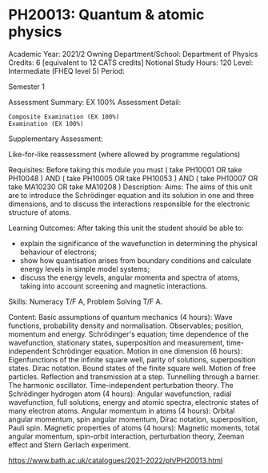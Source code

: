 # PH20013: Quantum & atomic physics

Academic Year:		2021/2
Owning Department/School:		Department of Physics
Credits:		6 [equivalent to 12 CATS credits]
Notional Study Hours:		120
Level:		Intermediate (FHEQ level 5)
Period:	

Semester 1

Assessment Summary:		EX 100%
Assessment Detail:	

    Composite Examination (EX 100%)
    Examination (EX 100%)

Supplementary Assessment:	

Like-for-like reassessment (where allowed by programme regulations)

Requisites:	Before taking this module you must ( take PH10001 OR take PH10048 ) AND ( take PH10005 OR take PH10053 ) AND ( take PH10007 OR take MA10230 OR take MA10208 )
Description:		Aims:
The aims of this unit are to introduce the Schrödinger equation and its solution in one and three dimensions, and to discuss the interactions responsible for the electronic structure of atoms.

Learning Outcomes:
After taking this unit the student should be able to:
* explain the significance of the wavefunction in determining the physical behaviour of electrons;
* show how quantisation arises from boundary conditions and calculate energy levels in simple model systems;
* discuss the energy levels, angular momenta and spectra of atoms, taking into account screening and magnetic interactions.

Skills:
Numeracy T/F A, Problem Solving T/F A.

Content:
Basic assumptions of quantum mechanics (4 hours): Wave functions, probability density and normalisation. Observables; position, momentum and energy. Schrödinger's equation; time dependence of the wavefunction, stationary states, superposition and measurement, time-independent Schrödinger equation.
Motion in one dimension (6 hours): Eigenfunctions of the infinite square well, parity of solutions, superposition states. Dirac notation. Bound states of the finite square well. Motion of free particles. Reflection and transmission at a step. Tunnelling through a barrier. The harmonic oscillator. Time-independent perturbation theory.
The Schrödinger hydrogen atom (4 hours): Angular wavefunction, radial wavefunction, full solutions, energy and atomic spectra, electronic states of many electron atoms.
Angular momentum in atoms (4 hours): Orbital angular momentum, spin angular momentum, Dirac notation, superposition, Pauli spin.
Magnetic properties of atoms (4 hours): Magnetic moments, total angular momentum, spin-orbit interaction, perturbation theory, Zeeman effect and Stern Gerlach experiment.

https://www.bath.ac.uk/catalogues/2021-2022/ph/PH20013.html
